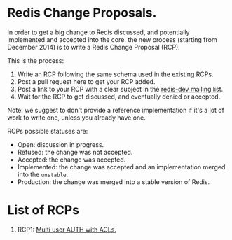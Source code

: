 Redis Change Proposals.
===

In order to get a big change to Redis discussed, and potentially implemented
and accepted into the core, the new process (starting from December 2014)
is to write a Redis Change Proposal (RCP).

This is the process:

1. Write an RCP following the same schema used in the existing RCPs.
2. Post a pull request here to get your RCP added.
3. Post a link to your RCP with a clear subject in the [redis-dev mailing list](https://groups.google.com/forum/#!forum/redis-dev). 
4. Wait for the RCP to get discussed, and eventually denied or accepted.

Note: we suggest to don't provide a reference implementation if it's a lot of work to write one, unless you already have one.

RCPs possible statuses are:

* Open: discussion in progress.
* Refused: the change was not accepted.
* Accepted: the change was accepted.
* Implemented: the change was accepted and an implementation merged into the `unstable`.
* Production: the change was merged into a stable version of Redis.

List of RCPs
===

1. RCP1: [Multi user AUTH with ACLs.](https://github.com/redis/redis-rcp/blob/master/RCP1.md)
